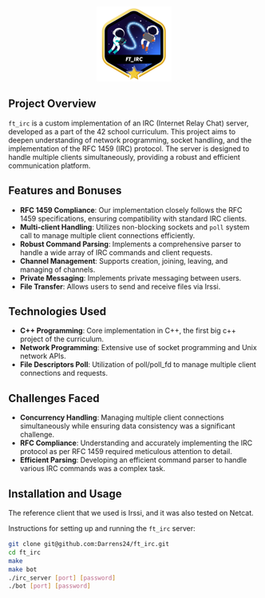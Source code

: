 <p align="center">
    <img src="ft_ircm.png" alt="Badge Name">
</p>

## Project Overview

`ft_irc` is a custom implementation of an IRC (Internet Relay Chat) server, developed as a part of the 42 school curriculum. This project aims to deepen understanding of network programming, socket handling, and the implementation of the RFC 1459 (IRC) protocol. The server is designed to handle multiple clients simultaneously, providing a robust and efficient communication platform.

## Features and Bonuses

- **RFC 1459 Compliance**: Our implementation closely follows the RFC 1459 specifications, ensuring compatibility with standard IRC clients.
- **Multi-client Handling**: Utilizes non-blocking sockets and `poll` system call to manage multiple client connections efficiently.
- **Robust Command Parsing**: Implements a comprehensive parser to handle a wide array of IRC commands and client requests.
- **Channel Management**: Supports creation, joining, leaving, and managing of channels.
- **Private Messaging**: Implements private messaging between users.
- **File Transfer**: Allows users to send and receive files via Irssi.

## Technologies Used

- **C++ Programming**: Core implementation in C++, the first big c++ project of the curriculum.
- **Network Programming**: Extensive use of socket programming and Unix network APIs.
- **File Descriptors Poll**: Utilization of poll/poll_fd to manage multiple client connections and requests.

## Challenges Faced

- **Concurrency Handling**: Managing multiple client connections simultaneously while ensuring data consistency was a significant challenge.
- **RFC Compliance**: Understanding and accurately implementing the IRC protocol as per RFC 1459 required meticulous attention to detail.
- **Efficient Parsing**: Developing an efficient command parser to handle various IRC commands was a complex task.

## Installation and Usage

The reference client that we used is Irssi, and it was also tested on Netcat.

Instructions for setting up and running the `ft_irc` server:
```bash
git clone git@github.com:Darrens24/ft_irc.git 
cd ft_irc
make
make bot
./irc_server [port] [password]
./bot [port] [password]
```
